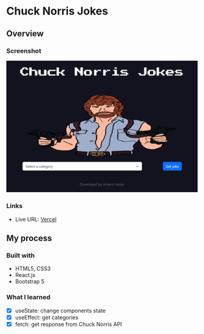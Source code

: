 # Chuck Norris Jokes

## Overview

### Screenshot

![](./src/images/screenshot.png)

### Links

- Live URL: [Vercel](https://chuck-norris-jokes.vercel.app/)

## My process

### Built with

- HTML5, CSS3
- React.js
- Bootstrap 5

### What I learned

- [x] useState: change components state
- [x] useEffect: get categories
- [x] fetch: get response from Chuck Norris API
